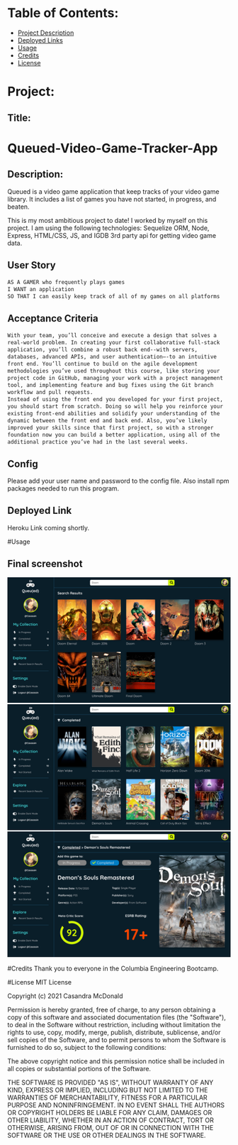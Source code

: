 # Table of Contents:
* [Project Description](#Project)
* [Deployed Links](#Links)
* [Usage](#Usage)
* [Credits](#Credits)
* [License](#License)

# Project:
## Title:
# Queued-Video-Game-Tracker-App

## Description:
Queued is a video game application that keep tracks of your video game library. It includes a list of games you have not started, in progress, and beaten.

This is my most ambitious project to date! I worked by myself on this project. I am using the following technologies: Sequelize ORM, Node, Express, HTML/CSS, JS, and IGDB 3rd party api for getting video game data.

## User Story

```
AS A GAMER who frequently plays games
I WANT an application
SO THAT I can easily keep track of all of my games on all platforms
```

## Acceptance Criteria

```
With your team, you’ll conceive and execute a design that solves a real-world problem. In creating your first collaborative full-stack application, you’ll combine a robust back end--with servers, databases, advanced APIs, and user authentication—-to an intuitive front end. You’ll continue to build on the agile development methodologies you’ve used throughout this course, like storing your project code in GitHub, managing your work with a project management tool, and implementing feature and bug fixes using the Git branch workflow and pull requests.
Instead of using the front end you developed for your first project, you should start from scratch. Doing so will help you reinforce your existing front-end abilities and solidify your understanding of the dynamic between the front end and back end. Also, you’ve likely improved your skills since that first project, so with a stronger foundation now you can build a better application, using all of the additional practice you’ve had in the last several weeks.
```

## Config
Please add your user name and password to the config file. Also install npm packages needed to run this program.

## Deployed Link
Heroku Link coming shortly.


#Usage
## Final screenshot
![This is the final deployed screenshot of the node project](Assets/Search.jpg)
![This is the final deployed screenshot of the node project](Assets/Completed.jpg)
![This is the final deployed screenshot of the node project](Assets/Game-Details-2.jpg)

#Credits
Thank you to everyone in the Columbia Engineering Bootcamp.

#License
MIT License

Copyright (c) 2021 Casandra McDonald

Permission is hereby granted, free of charge, to any person obtaining a copy
of this software and associated documentation files (the "Software"), to deal
in the Software without restriction, including without limitation the rights
to use, copy, modify, merge, publish, distribute, sublicense, and/or sell
copies of the Software, and to permit persons to whom the Software is
furnished to do so, subject to the following conditions:

The above copyright notice and this permission notice shall be included in all
copies or substantial portions of the Software.

THE SOFTWARE IS PROVIDED "AS IS", WITHOUT WARRANTY OF ANY KIND, EXPRESS OR
IMPLIED, INCLUDING BUT NOT LIMITED TO THE WARRANTIES OF MERCHANTABILITY,
FITNESS FOR A PARTICULAR PURPOSE AND NONINFRINGEMENT. IN NO EVENT SHALL THE
AUTHORS OR COPYRIGHT HOLDERS BE LIABLE FOR ANY CLAIM, DAMAGES OR OTHER
LIABILITY, WHETHER IN AN ACTION OF CONTRACT, TORT OR OTHERWISE, ARISING FROM,
OUT OF OR IN CONNECTION WITH THE SOFTWARE OR THE USE OR OTHER DEALINGS IN THE
SOFTWARE.
